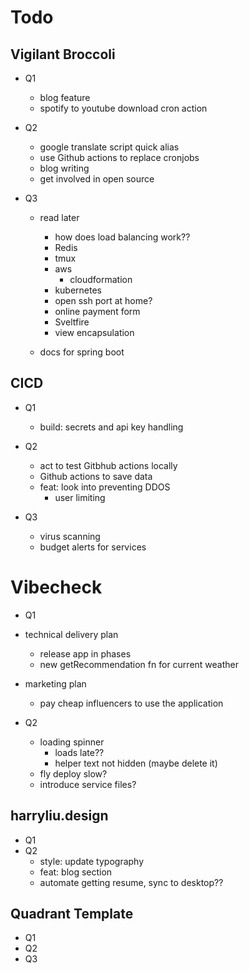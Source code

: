 # Todo

## Vigilant Broccoli

- Q1

  - blog feature
  - spotify to youtube download cron action

- Q2

  - google translate script quick alias
  - use Github actions to replace cronjobs
  - blog writing
  - get involved in open source

- Q3

  - read later

    - how does load balancing work??
    - Redis
    - tmux
    - aws
      - cloudformation
    - kubernetes
    - open ssh port at home?
    - online payment form
    - Sveltfire
    - view encapsulation

  - docs for spring boot

## CICD

- Q1

  - build: secrets and api key handling

- Q2

  - act to test Gitbhub actions locally
  - Github actions to save data
  - feat: look into preventing DDOS
    - user limiting

- Q3

  - virus scanning
  - budget alerts for services

# Vibecheck

- Q1

- technical delivery plan
  - release app in phases
  - new getRecommendation fn for current weather
- marketing plan
  - pay cheap influencers to use the application
- Q2
  - loading spinner
    - loads late??
    - helper text not hidden (maybe delete it)
  - fly deploy slow?
  - introduce service files?

## harryliu.design

- Q1
- Q2
  - style: update typography
  - feat: blog section
  - automate getting resume, sync to desktop??

## Quadrant Template

- Q1
- Q2
- Q3
